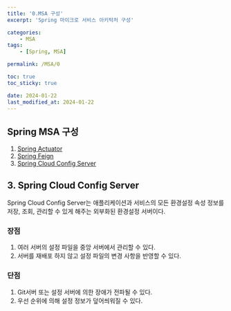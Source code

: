 ```yaml
---
title: '0.MSA 구성'
excerpt: 'Spring 마이크로 서비스 아키턱처 구성'

categories:
    - MSA
tags:
    - [Spring, MSA]

permalink: /MSA/0

toc: true
toc_sticky: true

date: 2024-01-22
last_modified_at: 2024-01-22
---
```


## Spring MSA 구성

1. [Spring Actuator]()
2. [Spring Feign]()
3. [Spring Cloud Config Server](https://maruduke.github.io/MSA/3)

## 3. Spring Cloud Config Server

Spring Cloud Config Server는 애플리케이션과 서비스의 모든 환경설정 속성 정보를 저장, 조회, 관리할 수 있게 해주는 외부화된 환경설정 서버이다.

### 장점

1. 여러 서버의 설정 파일을 중앙 서버에서 관리할 수 있다.
2. 서버를 재배포 하지 않고 설정 파일의 변경 사항을 반영할 수 있다.

### 단점

1. Git서버 또는 설정 서버에 의한 장애가 전파될 수 있다.
2. 우선 순위에 의해 설정 정보가 덮어씌워질 수 있다.

<!-- <img src="/assets/images/Kafka/1-4.png"> -->
